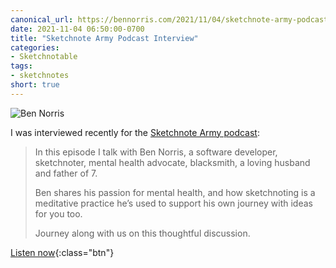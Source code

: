 ```yaml
---
canonical_url: https://bennorris.com/2021/11/04/sketchnote-army-podcast-interview
date: 2021-11-04 06:50:00-0700
title: "Sketchnote Army Podcast Interview"
categories:
- Sketchnotable
tags:
- sketchnotes
short: true
---
```


![Ben Norris](https://media.bennorris.com/images/sketchnotable/general/sketchnote-army-podcast-2021.jpeg)

I was interviewed recently for the [Sketchnote Army podcast](https://sketchnotearmy.com/blog/2021/11/1/ben-norris):

> In this episode I talk with Ben Norris, a software developer, sketchnoter, mental health advocate, blacksmith, a loving husband and father of 7.
> 
> Ben shares his passion for mental health, and how sketchnoting is a meditative practice he’s used to support his own journey with ideas for you too.
> 
> Journey along with us on this thoughtful discussion.

[Listen now](https://sketchnotearmy.com/blog/2021/11/1/ben-norris){:class="btn"}

